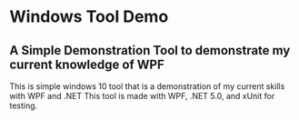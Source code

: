 # Windows Tool Demo
## A Simple Demonstration Tool to demonstrate my current knowledge of WPF

This is simple windows 10 tool that is a demonstration of my current skills with WPF and .NET
This tool is made with WPF, .NET 5.0, and xUnit for testing.
